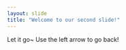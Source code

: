 ```yaml
---
layout: slide
title: "Welcome to our second slide!"
---
```


Let it go~
Use the left arrow to go back!
